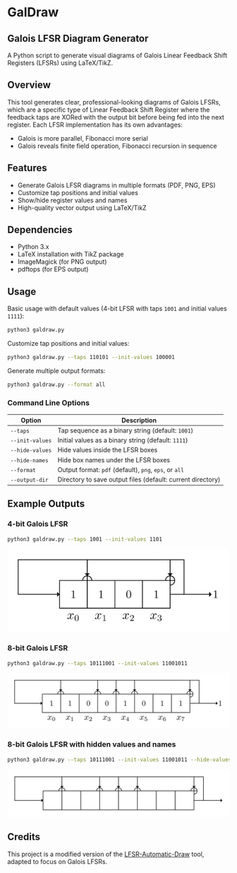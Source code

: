# GalDraw

## Galois LFSR Diagram Generator

A Python script to generate visual diagrams of Galois Linear Feedback Shift Registers (LFSRs) using LaTeX/TikZ.

## Overview

This tool generates clear, professional-looking diagrams of Galois LFSRs, which are a specific type of Linear Feedback Shift Register where the feedback taps are XORed with the output bit before being fed into the next register. Each LFSR implementation has its own advantages:

- Galois is more parallel, Fibonacci more serial
- Galois reveals finite field operation, Fibonacci recursion in sequence

## Features

- Generate Galois LFSR diagrams in multiple formats (PDF, PNG, EPS)
- Customize tap positions and initial values
- Show/hide register values and names
- High-quality vector output using LaTeX/TikZ

## Dependencies

- Python 3.x
- LaTeX installation with TikZ package
- ImageMagick (for PNG output)
- pdftops (for EPS output)

## Usage

Basic usage with default values (4-bit LFSR with taps `1001` and initial values `1111`):

```bash
python3 galdraw.py
```

Customize tap positions and initial values:

```bash
python3 galdraw.py --taps 110101 --init-values 100001
```

Generate multiple output formats:

```bash
python3 galdraw.py --format all
```

### Command Line Options

| Option          | Description                                                 |
| --------------- | ----------------------------------------------------------- |
| `--taps`        | Tap sequence as a binary string (default: `1001`)           |
| `--init-values` | Initial values as a binary string (default: `1111`)         |
| `--hide-values` | Hide values inside the LFSR boxes                           |
| `--hide-names`  | Hide box names under the LFSR boxes                         |
| `--format`      | Output format: `pdf` (default), `png`, `eps`, or `all`      |
| `--output-dir`  | Directory to save output files (default: current directory) |

## Example Outputs

### 4-bit Galois LFSR

```bash
python3 galdraw.py --taps 1001 --init-values 1101
```

![4-bit Galois LFSR](examples/4bit_lfsr.png)

### 8-bit Galois LFSR

```bash
python3 galdraw.py --taps 10111001 --init-values 11001011
```

![8-bit Galois LFSR](examples/8bit_lfsr.png)

### 8-bit Galois LFSR with hidden values and names

```bash
python3 galdraw.py --taps 10111001 --init-values 11001011 --hide-values --hide-names
```

![8-bit Galois LFSR](examples/8bit_lfsr_hidden_values_and_names.png)

## Credits

This project is a modified version of the [LFSR-Automatic-Draw](https://github.com/kelalaka153/LFSR-Automatic-Draw) tool, adapted to focus on Galois LFSRs.
